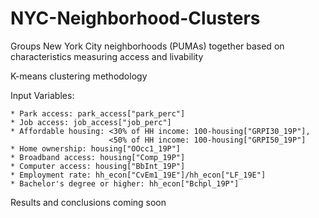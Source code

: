 # NYC-Neighborhood-Clusters

Groups New York City neighborhoods (PUMAs) together based on characteristics measuring access and livability

K-means clustering methodology

Input Variables:
    
    * Park access: park_access["park_perc"]
    * Job access: job_access["job_perc"]
    * Affordable housing: <30% of HH income: 100-housing["GRPI30_19P"],
                          <50% of HH income: 100-housing["GRPI50_19P"]
    * Home ownership: housing["OOcc1_19P"]
    * Broadband access: housing["Comp_19P"]
    * Computer access: housing["BbInt_19P"]
    * Employment rate: hh_econ["CvEm1_19E"]/hh_econ["LF_19E"]
    * Bachelor's degree or higher: hh_econ["Bchpl_19P"]
    
 Results and conclusions coming soon
